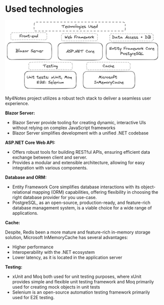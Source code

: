﻿# Used technologies

![Technologies](../Images/My4Notes-Technologies.png)

My4Notes project utilizes a robust tech stack to deliver a seamless user experience. 

**Blazor Server:**
 - Blazor Server provide tooling for creating dynamic, interactive UIs without relying on complex JavaScript frameworks
 - Blazor Server simplifies development with a unified .NET codebase

**ASP.NET Core Web API:**
 - Offers robust tools for building RESTful APIs, ensuring efficient data exchange between client and server. 
 - Provides a modular and extensible architecture, allowing for easy integration with various components.

**Database and ORM:**
 - Entity Framework Core simplifies database interactions with its object-relational mapping (ORM) capabilities, offering flexibility in choosing the right database provider for you use-case.
 - PostgreSQL, as an open-source, production-ready, and feature-rich database management system, is a viable choice for a wide range of applications.

**Cache:**

Despite, Redis been a more mature and feature-rich in-memory storage solution, Microsoft InMemoryCache has several advantages:

 - Higher performance
 - Interoperability with the .NET ecosystem
 - Lower latency, as it is located in the application server

**Testing:**
 - xUnit and Moq both used for unit testing purposes, where xUnit provides simple and flexible unit testing framework and Moq primarily used for creating mock objects in unit tests
 - Selenium is an open-source automation testing framework primarily used for E2E testing.
